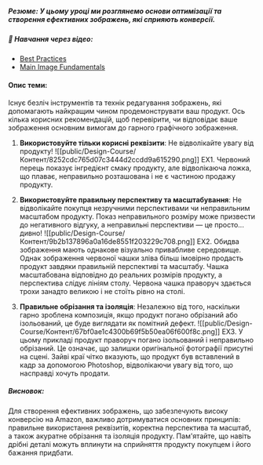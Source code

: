 ##### **Резюме**: У цьому уроці ми розглянемо основи оптимізації та створення ефективних зображень, які сприяють конверсії.

##### 🎥 **Навчання через відео**:
- [Best Practices](https://www.youtube.com/watch?v=Nm424AapsAg&t)
- [Main Image Fundamentals](https://www.youtube.com/watch?v=I0EaBfH7kZg)
#### Опис теми:
Існує безліч інструментів та технік редагування зображень, які допомагають найкращим чином продемонструвати ваш продукт. Ось кілька корисних рекомендацій, щоб перевірити, чи відповідає ваше зображення основним вимогам до гарного графічного зображення.

1. **Використовуйте тільки корисні реквізити**: Не відволікайте увагу від продукту! 
![[public/Design-Course/Контент/8252cdc765d07c3444d2ccdd9a615290.png]] EX1. Червоний перець показує інгредієнт смаку продукту, але відволікаюча ложка, що плаває, неправильно розташована і не є частиною продажу продукту.
    
2. **Використовуйте правильну перспективу та масштабування**: Не відволікайте покупця незручними перспективами чи неправильним масштабом продукту. Показ неправильного розміру може призвести до негативного відгуку, а неправильні перспективи — це просто... дивно! 
![[public/Design-Course/Контент/9b2b137896a0a16de8551f203229c708.png]] EX2. Обидва зображення мають однакове візуально привабливе середовище. Однак зображення червоної чашки зліва більш імовірно продасть продукт завдяки правильній перспективі та масштабу. Чашка масштабована відповідно до реальних розмірів продукту, а перспектива слідує лініям столу. Червона чашка праворуч здається трохи занадто великою і не стоїть рівно на столі.

3. **Правильне обрізання та ізоляція**: Незалежно від того, наскільки гарно зроблена композиція, якщо продукт погано обрізаний або ізольований, це буде виглядати як помітний дефект. 
![[public/Design-Course/Контент/67bf0ae1c4300b69f5b50ea06f600f8c.png]] EX3. У цьому прикладі продукт праворуч погано ізольований і неправильно обрізаний. Це означає, що залишки оригінальної фотографії присутні на сцені. Зайві краї чітко вказують, що продукт був вставлений в кадр за допомогою Photoshop, відволікаючи увагу від того, що насправді хочуть продати.
##### **Висновок**:
Для створення ефективних зображень, що забезпечують високу конверсію на Amazon, важливо дотримуватися основних принципів: правильне використання реквізитів, коректна перспектива та масштаб, а також акуратне обрізання та ізоляція продукту. Пам'ятайте, що навіть дрібні деталі можуть вплинути на сприйняття продукту покупцем і його бажання придбати.